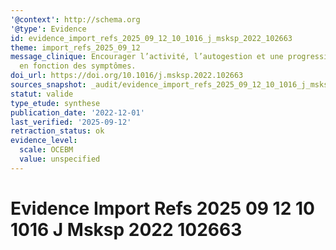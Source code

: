 ```yaml
---
'@context': http://schema.org
'@type': Evidence
id: evidence_import_refs_2025_09_12_10_1016_j_msksp_2022_102663
theme: import_refs_2025_09_12
message_clinique: Encourager l’activité, l’autogestion et une progression graduée
  en fonction des symptômes.
doi_url: https://doi.org/10.1016/j.msksp.2022.102663
sources_snapshot: _audit/evidence_import_refs_2025_09_12_10_1016_j_msksp_2022_102663.json
statut: valide
type_etude: synthese
publication_date: '2022-12-01'
last_verified: '2025-09-12'
retraction_status: ok
evidence_level:
  scale: OCEBM
  value: unspecified
---
```

# Evidence Import Refs 2025 09 12 10 1016 J Msksp 2022 102663

